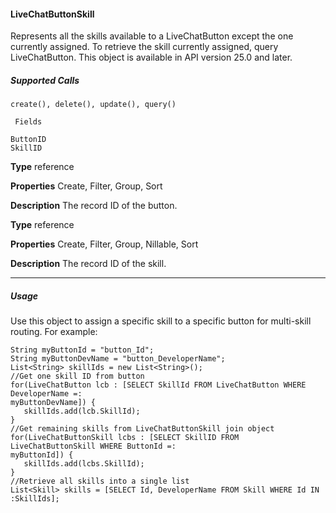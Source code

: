 #### LiveChatButtonSkill

Represents all the skills available to a LiveChatButton except the one currently assigned. To retrieve the skill currently assigned, query
LiveChatButton. This object is available in API version 25.0 and later.

##### Supported Calls
```
create(), delete(), update(), query()

 Fields

```
```
ButtonID
SkillID

```

**Type**
reference

**Properties**
Create, Filter, Group, Sort

**Description**
The record ID of the button.

**Type**
reference

**Properties**
Create, Filter, Group, Nillable, Sort

**Description**
The record ID of the skill.


-----

##### Usage

Use this object to assign a specific skill to a specific button for multi-skill routing. For example:
```
String myButtonId = "button_Id";
String myButtonDevName = "button_DeveloperName";
List<String> skillIds = new List<String>();
//Get one skill ID from button
for(LiveChatButton lcb : [SELECT SkillId FROM LiveChatButton WHERE DeveloperName =:
myButtonDevName]) {
   skillIds.add(lcb.SkillId);
}
//Get remaining skills from LiveChatButtonSkill join object
for(LiveChatButtonSkill lcbs : [SELECT SkillID FROM LiveChatButtonSkill WHERE ButtonId =:
myButtonId]) {
   skillIds.add(lcbs.SkillId);
}
//Retrieve all skills into a single list
List<Skill> skills = [SELECT Id, DeveloperName FROM Skill WHERE Id IN :SkillIds];
